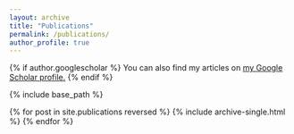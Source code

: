 ```yaml
---
layout: archive
title: "Publications"
permalink: /publications/
author_profile: true
---
```


{% if author.googlescholar %}
  You can also find my articles on <u><a href="{{https://scholar.google.com/citations?user=IftooZgAAAAJ&hl=en&authuser=2}}">my Google Scholar profile</a>.</u>
{% endif %}

{% include base_path %}

{% for post in site.publications reversed %}
  {% include archive-single.html %}
{% endfor %}
